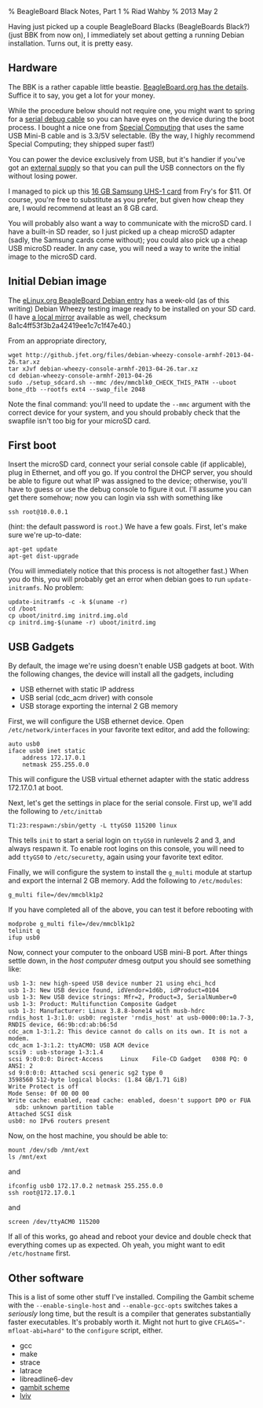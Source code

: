 % BeagleBoard Black Notes, Part 1
% Riad Wahby
% 2013 May 2

Having just picked up a couple BeagleBoard Blacks (BeagleBoards Black?)
(just BBK from now on), I immediately set about getting a running Debian
installation. Turns out, it is pretty easy.

Hardware
--

The BBK is a rather capable little beastie. <a href="http://beagleboard.org/Products/BeagleBone%20Black">BeagleBoard.org has the details</a>. Suffice it to say, you get a lot for your money.

While the procedure below should not require one, you might want to spring for a <a href="http://circuitco.com/support/index.php?title=BeagleBone_Black_Accessories#Serial_Debug_Cables">serial debug cable</a> so you can have eyes on the device during the boot process. I bought a nice one from <a href="https://specialcomp.com/beaglebone/#20411">Special Computing</a> that uses the same USB Mini-B cable and is 3.3/5V selectable. (By the way, I highly recommend Special Computing; they shipped super fast!)

You can power the device exclusively from USB, but it's handier if you've got an <a href="http://circuitco.com/support/index.php?title=BeagleBone_Black_Accessories#5VDC_Power_Supplies">external supply</a> so that you can pull the USB connectors on the fly without losing power.

I managed to pick up this <a href="http://www.frys.com/product/7593456">16 GB Samsung UHS-1 card</a> from Fry's for $11. Of course, you're free to substitute as you prefer, but given how cheap they are, I would recommend at least an 8 GB card.

You will probably also want a way to communicate with the microSD card. I have a built-in SD reader, so I just picked up a cheap microSD adapter (sadly, the Samsung cards come without); you could also pick up a cheap USB microSD reader. In any case, you will need a way to write the initial image to the microSD card.

Initial Debian image
--

The <a href="http://elinux.org/BeagleBoardDebian">eLinux.org BeagleBoard Debian entry</a> has a week-old (as of this writing) Debian Wheezy testing image ready to be installed on your SD card. (I have <a href="files/debian-wheezy-console-armhf-2013-04-26.tar.xz">a local mirror</a> available as well, checksum 8a1c4ff53f3b2a42419ee1c7c1f47e40.)

From an appropriate directory,
    
    wget http://github.jfet.org/files/debian-wheezy-console-armhf-2013-04-26.tar.xz
    tar xJvf debian-wheezy-console-armhf-2013-04-26.tar.xz
    cd debian-wheezy-console-armhf-2013-04-26
    sudo ./setup_sdcard.sh --mmc /dev/mmcblk0_CHECK_THIS_PATH --uboot bone_dtb --rootfs ext4 --swap_file 2048

Note the final command: you'll need to update the `--mmc` argument with the correct device for your system, and you should probably check that the swapfile isn't too big for your microSD card.

First boot
--

Insert the microSD card, connect your serial console cable (if applicable), plug in Ethernet, and off you go. If you control the DHCP server, you should be able to figure out what IP was assigned to the device; otherwise, you'll have to guess or use the debug console to figure it out. I'll assume you can get there somehow; now you can login via ssh with something like

    ssh root@10.0.0.1

(hint: the default password is `root`.) We have a few goals. First, let's make sure we're up-to-date:

    apt-get update
    apt-get dist-upgrade

(You will immediately notice that this process is not altogether fast.) When you do this, you will probably get an error when debian goes to run `update-initramfs`. No problem: 

    update-initramfs -c -k $(uname -r)
    cd /boot
    cp uboot/initrd.img initrd.img.old
    cp initrd.img-$(uname -r) uboot/initrd.img

USB Gadgets
--

By default, the image we're using doesn't enable USB gadgets at boot. With the following changes, the device will install all the gadgets, including

* USB ethernet with static IP address
* USB serial (cdc_acm driver) with console
* USB storage exporting the internal 2 GB memory

First, we will configure the USB ethernet device. Open `/etc/network/interfaces` in your favorite text editor, and add the following:

    auto usb0
    iface usb0 inet static
        address 172.17.0.1
        netmask 255.255.0.0

This will configure the USB virtual ethernet adapter with the static address 172.17.0.1 at boot.

Next, let's get the settings in place for the serial console. First up, we'll add the following to `/etc/inittab`

    T1:23:respawn:/sbin/getty -L ttyGS0 115200 linux

This tells `init` to start a serial login on `ttyGS0` in runlevels 2 and 3, and always respawn it. To enable root logins on this console, you will need to add `ttyGS0` to `/etc/securetty`, again using your favorite text editor.

Finally, we will configure the system to install the `g_multi` module at startup and export the internal 2 GB memory. Add the following to `/etc/modules`:

    g_multi file=/dev/mmcblk1p2

If you have completed all of the above, you can test it before rebooting with

    modprobe g_multi file=/dev/mmcblk1p2
    telinit q
    ifup usb0

Now, connect your computer to the onboard USB mini-B port. After things settle down, in the *host computer* dmesg output you should see something like:

    usb 1-3: new high-speed USB device number 21 using ehci_hcd
    usb 1-3: New USB device found, idVendor=1d6b, idProduct=0104
    usb 1-3: New USB device strings: Mfr=2, Product=3, SerialNumber=0
    usb 1-3: Product: Multifunction Composite Gadget
    usb 1-3: Manufacturer: Linux 3.8.8-bone14 with musb-hdrc
    rndis_host 1-3:1.0: usb0: register 'rndis_host' at usb-0000:00:1a.7-3, RNDIS device, 66:9b:cd:ab:b6:5d
    cdc_acm 1-3:1.2: This device cannot do calls on its own. It is not a modem.
    cdc_acm 1-3:1.2: ttyACM0: USB ACM device
    scsi9 : usb-storage 1-3:1.4
    scsi 9:0:0:0: Direct-Access     Linux    File-CD Gadget   0308 PQ: 0 ANSI: 2
    sd 9:0:0:0: Attached scsi generic sg2 type 0
    3598560 512-byte logical blocks: (1.84 GB/1.71 GiB)
    Write Protect is off
    Mode Sense: 0f 00 00 00
    Write cache: enabled, read cache: enabled, doesn't support DPO or FUA
      sdb: unknown partition table
    Attached SCSI disk
    usb0: no IPv6 routers present

Now, on the host machine, you should be able to:

    mount /dev/sdb /mnt/ext
    ls /mnt/ext

and

    ifconfig usb0 172.17.0.2 netmask 255.255.0.0
    ssh root@172.17.0.1

and

    screen /dev/ttyACM0 115200

If all of this works, go ahead and reboot your device and double check that everything comes up as expected. Oh yeah, you might want to edit `/etc/hostname` first.

Other software
--

This is a list of some other stuff I've installed. Compiling the Gambit scheme with the `--enable-single-host` and `--enable-gcc-opts` switches takes a *seriously* long time, but the result is a compiler that generates substantially faster executables. It's probably worth it. Might not hurt to give `CFLAGS="-mfloat-abi=hard"` to the `configure` script, either.

* gcc
* make
* strace
* latrace
* libreadline6-dev
* <a href="http://gambitscheme.org/">gambit scheme</a>
* <a href="http://github.com/kwantam/lviv/">lviv</a>

